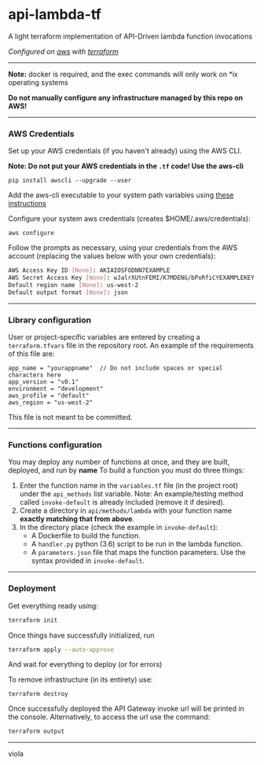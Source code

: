 # api-lambda-tf
A light terraform implementation of API-Driven lambda function invocations

_Configured on [aws](https://aws.amazon.com/) with [terraform](https://www.terraform.io/)_

---

**Note:** docker is required, and the exec commands will only work on *ix operating systems

**Do not manually configure any infrastructure managed by this repo on AWS!**

---

### AWS Credentials
Set up your AWS credentials (if you haven't already) using the AWS CLI.

**Note: Do not put your AWS credentials in the `.tf` code! Use the aws-cli**

`pip install awscli --upgrade --user`

Add the aws-cli executable to your system path variables using [these instructions](https://docs.aws.amazon.com/cli/latest/userguide/installing.html)

Configure your system aws credentials (creates $HOME/.aws/credentials):

`aws configure`

Follow the prompts as necessary, using your credentials from the AWS account (replacing the values
below with your own credentials):

```bash
AWS Access Key ID [None]: AKIAIOSFODNN7EXAMPLE
AWS Secret Access Key [None]: wJalrXUtnFEMI/K7MDENG/bPxRfiCYEXAMPLEKEY
Default region name [None]: us-west-2
Default output format [None]: json
```
---

### Library configuration
User or project-specific variables are entered by creating a `terraform.tfvars` file in the repository root.
An example of the requirements of this file are:

```text
app_name = "yourappname"  // Do not include spaces or special characters here
app_version = "v0.1"
environment = "development"
aws_profile = "default"
aws_region = "us-west-2"
```

This file is not meant to be committed.

---

### Functions configuration
You may deploy any number of functions at once, and they are built, deployed, and run by **name**
To build a function you must do three things:
1. Enter the function name in the `variables.tf` file (in the project root) under the `api_methods` list variable.
Note: An example/testing method called `invoke-default` is already included (remove it if desired).
2. Create a directory in `api/methods/lambda` with your function name **exactly matching that from above**.
3. In the directory place (check the example in `invoke-default`):
    * A Dockerfile to build the function.
    * A `handler.py` python (3.6) script to be run in the lambda function.
    * A `parameters.json` file that maps the function parameters. Use the syntax provided in `invoke-default`.

---

### Deployment
Get everything ready using:
```bash
terraform init
```
Once things have successfully initialized, run
```bash
terraform apply --auto-approve
```
And wait for everything to deploy (or for errors)

To remove infrastructure (in its entirety) use:

`terraform destroy`

Once successfully deployed the API Gateway invoke url will be printed in the console. Alternatively, to
access the url use the command:

```bash
terraform output
```

---
viola
